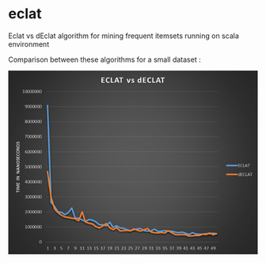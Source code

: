 # eclat
Eclat vs dEclat algorithm for mining frequent itemsets running on scala environment

Comparison between these algorithms for a small dataset :

![Demo comparison](https://github.com/pritam001/eclat/blob/master/images/eclatVsdeclat.png "Comparison for small dataset")
